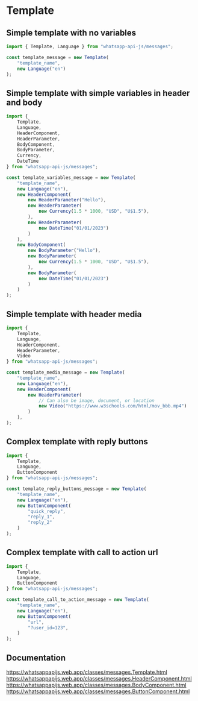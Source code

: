 # Template

## Simple template with no variables

```ts
import { Template, Language } from "whatsapp-api-js/messages";

const template_message = new Template(
    "template_name",
    new Language("en")
);
```

## Simple template with simple variables in header and body

```ts
import {
    Template,
    Language,
    HeaderComponent,
    HeaderParameter,
    BodyComponent,
    BodyParameter,
    Currency,
    DateTime
} from "whatsapp-api-js/messages";

const template_variables_message = new Template(
    "template_name",
    new Language("en"),
    new HeaderComponent(
        new HeaderParameter("Hello"),
        new HeaderParameter(
            new Currency(1.5 * 1000, "USD", "U$1.5"),
        ),
        new HeaderParameter(
            new DateTime("01/01/2023")
        )
    ),
    new BodyComponent(
        new BodyParameter("Hello"),
        new BodyParameter(
            new Currency(1.5 * 1000, "USD", "U$1.5"),
        ),
        new BodyParameter(
            new DateTime("01/01/2023")
        )
    )
);
```

## Simple template with header media

```ts
import {
    Template,
    Language,
    HeaderComponent,
    HeaderParameter,
    Video
} from "whatsapp-api-js/messages";

const template_media_message = new Template(
    "template_name",
    new Language("en"),
    new HeaderComponent(
        new HeaderParameter(
            // Can also be image, document, or location
            new Video("https://www.w3schools.com/html/mov_bbb.mp4")
        )
    ),
);
```

## Complex template with reply buttons

```ts
import {
    Template,
    Language,
    ButtonComponent
} from "whatsapp-api-js/messages";

const template_reply_buttons_message = new Template(
    "template_name",
    new Language("en"),
    new ButtonComponent(
        "quick_reply",
        "reply_1",
        "reply_2"
    )
);
```

## Complex template with call to action url

```ts
import {
    Template,
    Language,
    ButtonComponent
} from "whatsapp-api-js/messages";

const template_call_to_action_message = new Template(
    "template_name",
    new Language("en"),
    new ButtonComponent(
        "url",
        "?user_id=123",
    )
);
```

## Documentation

https://whatsappapijs.web.app/classes/messages.Template.html
https://whatsappapijs.web.app/classes/messages.HeaderComponent.html
https://whatsappapijs.web.app/classes/messages.BodyComponent.html
https://whatsappapijs.web.app/classes/messages.ButtonComponent.html
